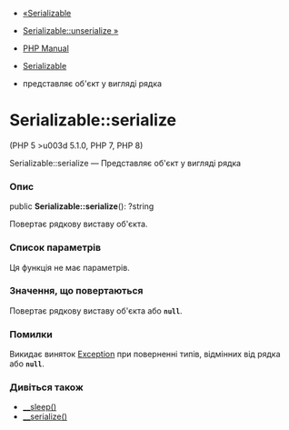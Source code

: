 - [«Serializable](class.serializable.md)
- [Serializable::unserialize »](serializable.unserialize.md)

- [PHP Manual](index.md)
- [Serializable](class.serializable.md)
- представляє об'єкт у вигляді рядка

# Serializable::serialize

(PHP 5 \>u003d 5.1.0, PHP 7, PHP 8)

Serializable::serialize — Представляє об'єкт у вигляді рядка

### Опис

public **Serializable::serialize**(): ?string

Повертає рядкову виставу об'єкта.

### Список параметрів

Ця функція не має параметрів.

### Значення, що повертаються

Повертає рядкову виставу об'єкта або **`null`**.

### Помилки

Викидає виняток [Exception](class.exception.md) при поверненні
типів, відмінних від рядка або **`null`**.

### Дивіться також

- [\_\_sleep()](language.oop5.magic.md#object.sleep)
- [\_\_serialize()](language.oop5.magic.md#object.serialize)
